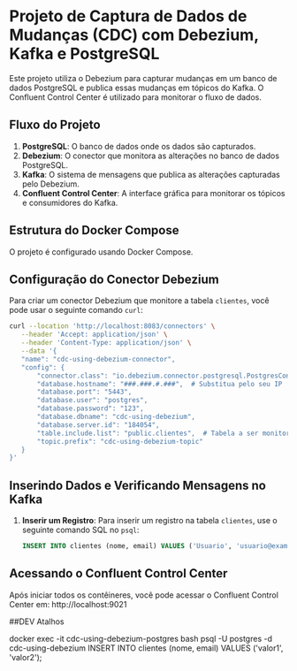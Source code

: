 # Projeto de Captura de Dados de Mudanças (CDC) com Debezium, Kafka e PostgreSQL

Este projeto utiliza o Debezium para capturar mudanças em um banco de dados PostgreSQL e publica essas mudanças em tópicos do Kafka. O Confluent Control Center é utilizado para monitorar o fluxo de dados.

## Fluxo do Projeto

1. **PostgreSQL**: O banco de dados onde os dados são capturados.
2. **Debezium**: O conector que monitora as alterações no banco de dados PostgreSQL.
3. **Kafka**: O sistema de mensagens que publica as alterações capturadas pelo Debezium.
4. **Confluent Control Center**: A interface gráfica para monitorar os tópicos e consumidores do Kafka.

## Estrutura do Docker Compose

O projeto é configurado usando Docker Compose.

## Configuração do Conector Debezium

Para criar um conector Debezium que monitore a tabela `clientes`, você pode usar o seguinte comando `curl`:

```bash
curl --location 'http://localhost:8083/connectors' \
   --header 'Accept: application/json' \
   --header 'Content-Type: application/json' \
   --data '{
   "name": "cdc-using-debezium-connector",
   "config": {
       "connector.class": "io.debezium.connector.postgresql.PostgresConnector",
       "database.hostname": "###.###.#.###",  # Substitua pelo seu IP
       "database.port": "5443",
       "database.user": "postgres",
       "database.password": "123",
       "database.dbname": "cdc-using-debezium",
       "database.server.id": "184054",
       "table.include.list": "public.clientes",  # Tabela a ser monitorada
       "topic.prefix": "cdc-using-debezium-topic"
   }
}'
```

## Inserindo Dados e Verificando Mensagens no Kafka

1. **Inserir um Registro**:
   Para inserir um registro na tabela `clientes`, use o seguinte comando SQL no `psql`:

   ```sql
   INSERT INTO clientes (nome, email) VALUES ('Usuario', 'usuario@example.com');
   ```

## Acessando o Confluent Control Center

Após iniciar todos os contêineres, você pode acessar o Confluent Control Center em:
http://localhost:9021









##DEV Atalhos

docker exec -it cdc-using-debezium-postgres bash
psql -U postgres -d cdc-using-debezium
INSERT INTO clientes (nome, email) VALUES ('valor1', 'valor2');